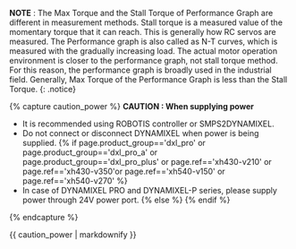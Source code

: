 **NOTE** : The Max Torque and the Stall Torque of Performance Graph are different in measurement methods.
Stall torque is a measured value of the momentary torque that it can reach. This is generally how RC servos are measured.
The Performance graph is also called as N-T curves, which is measured with the gradually increasing load.
The actual motor operation environment is closer to the performance graph, not stall torque method.
For this reason, the performance graph is broadly used in the industrial field.
Generally, Max Torque of the Performance Graph is less than the Stall Torque.
{: .notice}

{% capture caution_power %}
**CAUTION : When supplying power**
- It is recommended using ROBOTIS controller or SMPS2DYNAMIXEL.
- Do not connect or disconnect DYNAMIXEL when power is being supplied.
{% if page.product_group=='dxl_pro' or page.product_group=='dxl_pro_a' or page.product_group=='dxl_pro_plus' or page.ref=='xh430-v210' or page.ref=='xh430-v350'or page.ref=='xh540-v150' or page.ref=='xh540-v270' %}
- In case of DYNAMIXEL PRO and DYNAMIXEL-P series, please supply power through 24V power port.
{% else %}
{% endif %}

{% endcapture %}

<div class="notice--warning">{{ caution_power | markdownify }}</div>
